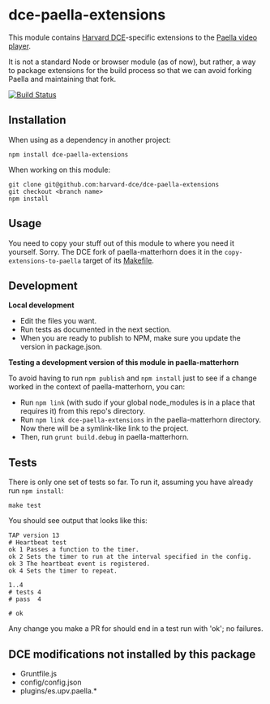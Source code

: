 dce-paella-extensions
=====================

This module contains [Harvard DCE](http://www.dce.harvard.edu/)-specific extensions to the [Paella video player](https://github.com/polimediaupv/paella).

It is not a standard Node or browser module (as of now), but rather, a way to package extensions for the build process so that we can avoid forking Paella and maintaining that fork.

[![Build Status](https://travis-ci.org/harvard-dce/dce-paella-extensions.svg)](https://travis-ci.org/harvard-dce/dce-paella-extensions)

Installation
------------

When using as a dependency in another project:

    npm install dce-paella-extensions

When working on this module:

    git clone git@github.com:harvard-dce/dce-paella-extensions
    git checkout <branch name>
    npm install

Usage
-----

You need to copy your stuff out of this module to where you need it yourself. Sorry. The DCE fork of paella-matterhorn does it in the `copy-extensions-to-paella` target of its [Makefile](https://github.com/harvard-dce/paella-matterhorn/blob/using-upstream-paella-directly/Makefile).

Development
-----------

**Local development**

- Edit the files you want.
- Run tests as documented in the next section.
- When you are ready to publish to NPM, make sure you update the version in package.json.

**Testing a development version of this module in paella-matterhorn**

To avoid having to run `npm publish` and `npm install` just to see if a change worked in the context of paella-matterhorn, you can:

- Run `npm link` (with sudo if your global node_modules is in a place that requires it) from this repo's directory.
- Run `npm link dce-paella-extensions` in the paella-matterhorn directory. Now there will be a symlink-like link to the project.
- Then, run `grunt build.debug` in paella-matterhorn.

Tests
-----

There is only one set of tests so far. To run it, assuming you have already run `npm install`:

    make test

You should see output that looks like this:

    TAP version 13
    # Heartbeat test
    ok 1 Passes a function to the timer.
    ok 2 Sets the timer to run at the interval specified in the config.
    ok 3 The heartbeat event is registered.
    ok 4 Sets the timer to repeat.

    1..4
    # tests 4
    # pass  4

    # ok

Any change you make a PR for should end in a test run with 'ok'; no failures.

DCE modifications not installed by this package
-----------------------------------------------

- Gruntfile.js
- config/config.json
- plugins/es.upv.paella.*
